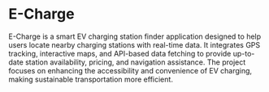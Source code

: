 # E-Charge
E-Charge is a smart EV charging station finder application designed to help users locate nearby charging stations with real-time data. It integrates GPS tracking, interactive maps, and API-based data fetching to provide up-to-date station availability, pricing, and navigation assistance. The project focuses on enhancing the accessibility and convenience of EV charging, making sustainable transportation more efficient.

